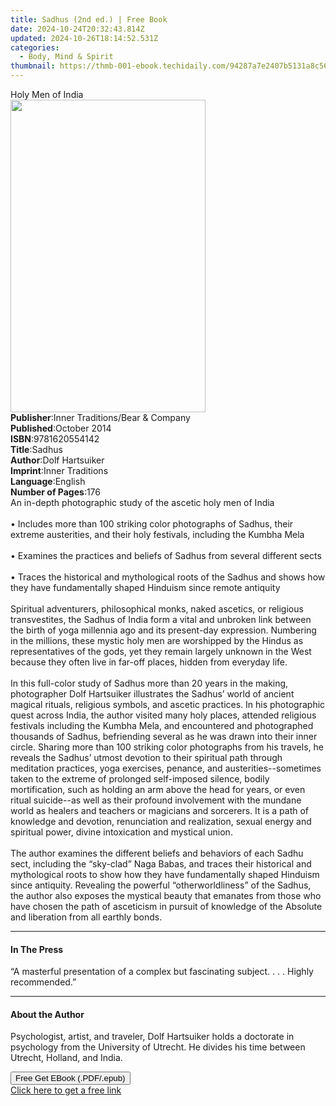 ```yaml
---
title: Sadhus (2nd ed.) | Free Book
date: 2024-10-24T20:32:43.814Z
updated: 2024-10-26T18:14:52.531Z
categories:
  - Body, Mind & Spirit
thumbnail: https://thmb-001-ebook.techidaily.com/94287a7e2407b5131a8c56166a941ed0231a4b8f9a7d2b39f6cca48e7e5f3b75.jpg
---
```

<main id="book-container">
  <div class="flex flex-col">
    <div class="book-brief flex-1 py-6 px-4 sm:p-6 md:py-10 md:px-8">
      <!-- brief-->
      <div class="book-brief-main">Holy Men of India</div>
    </div>
    <div
      class="book-meta-info flex-1 grid gap-4 col-start-1 col-end-3 row-start-1 sm:mb-6 sm:grid-cols-4 lg:gap-6 lg:col-start-2 lg:row-end-6 lg:row-span-6 lg:mb-0"
    >
      <div
        class="book-meta-info-left place-content-center mt-4 p-4 text-sm leading-6 col-start-2 col-span-2 dark:text-slate-400"
      >
        <img
          class="w-full h-500 object-cover rounded-lg sm:h-255 sm:col-span-2 lg:col-span-full"
          src="https://img-001-ebook.techidaily.com/1bb79cce2cdf6a16b37a0bd0b23ae6d4943593967fc58e955f669650e12a65f9.jpg"
          alt=""
          width="312"
          height="500"
        />
      </div>
      <div
        class="book-meta-info-right mt-2 col-start-1 row-start-2 col-span-3 self-center"
      >
        <!-- meta data  -->
        <div class="flex flex-col px-4 md:px-8">
          <div class="flex-1">
            <strong>Publisher</strong>:<span class="px-2"
              >Inner Traditions/Bear &amp; Company</span
            >
          </div>
          <div class="flex-1">
            <strong>Published</strong>:<span class="px-2">October 2014</span>
          </div>
          <div class="flex-1">
            <strong>ISBN</strong>:<span class="px-2">9781620554142</span>
          </div>
          <div class="flex-1">
            <strong>Title</strong>:<span class="px-2">Sadhus</span>
          </div>
          <div class="flex-1">
            <strong>Author</strong>:<span class="px-2">Dolf Hartsuiker</span>
          </div>
          <div class="flex-1">
            <strong>Imprint</strong>:<span class="px-2">Inner Traditions</span>
          </div>
          <div class="flex-1">
            <strong>Language</strong>:<span class="px-2">English</span>
          </div>
          <div class="flex-1">
            <strong>Number of Pages</strong>:<span class="px-2">176</span>
          </div>
        </div>
      </div>
    </div>
    <div class="book-description flex-1 py-6 px-4 sm:p-6 md:py-10 md:px-8">
      <div class="book-description-main">
        <div accordion-content="" id="description">
          An in-depth photographic study of the ascetic holy men of India<br /><br />•
          Includes more than 100 striking color photographs of Sadhus, their
          extreme austerities, and their holy festivals, including the Kumbha
          Mela<br /><br />• Examines the practices and beliefs of Sadhus from
          several different sects<br /><br />• Traces the historical and
          mythological roots of the Sadhus and shows how they have fundamentally
          shaped Hinduism since remote antiquity<br /><br />Spiritual
          adventurers, philosophical monks, naked ascetics, or religious
          transvestites, the Sadhus of India form a vital and unbroken link
          between the birth of yoga millennia ago and its present-day
          expression. Numbering in the millions, these mystic holy men are
          worshipped by the Hindus as representatives of the gods, yet they
          remain largely unknown in the West because they often live in far-off
          places, hidden from everyday life. <br /><br />In this full-color
          study of Sadhus more than 20 years in the making, photographer Dolf
          Hartsuiker illustrates the Sadhus’ world of ancient magical rituals,
          religious symbols, and ascetic practices. In his photographic quest
          across India, the author visited many holy places, attended religious
          festivals including the Kumbha Mela, and encountered and photographed
          thousands of Sadhus, befriending several as he was drawn into their
          inner circle. Sharing more than 100 striking color photographs from
          his travels, he reveals the Sadhus’ utmost devotion to their spiritual
          path through meditation practices, yoga exercises, penance, and
          austerities--sometimes taken to the extreme of prolonged self-imposed
          silence, bodily mortification, such as holding an arm above the head
          for years, or even ritual suicide--as well as their profound
          involvement with the mundane world as healers and teachers or
          magicians and sorcerers. It is a path of knowledge and devotion,
          renunciation and realization, sexual energy and spiritual power,
          divine intoxication and mystical union.<br /><br />The author examines
          the different beliefs and behaviors of each Sadhu sect, including the
          “sky-clad” Naga Babas, and traces their historical and mythological
          roots to show how they have fundamentally shaped Hinduism since
          antiquity. Revealing the powerful “otherworldliness” of the Sadhus,
          the author also exposes the mystical beauty that emanates from those
          who have chosen the path of asceticism in pursuit of knowledge of the
          Absolute and liberation from all earthly bonds.
        </div>
        <div class="accordion-fader"></div>
      </div>
    </div>
    <div class="book-excerpts flex-1 py-6 px-4 sm:p-6 md:py-10 md:px-8">
      <!-- excerpts-->
      <div class="book-excerpts-main">
        <hr />
        <h4 class="placeholder placeholder-heading">
          <span>In The Press</span>
        </h4>
        <p>
          “A masterful presentation of a complex but fascinating subject. . . .
          Highly recommended.”
        </p>
      </div>
    </div>
    <div class="book-about-author flex-1 py-6 px-4 sm:p-6 md:py-10 md:px-8">
      <!-- about author-->
      <div class="book-main-author-main">
        <hr />
        <h4 class="placeholder placeholder-heading">
          <span>About the Author</span>
        </h4>
        <p>
          Psychologist, artist, and traveler, Dolf Hartsuiker holds a doctorate
          in psychology from the University of Utrecht. He divides his time
          between Utrecht, Holland, and India.
        </p>
      </div>
    </div>
    <div class="book-free-get flex-1 py-6 px-4 sm:p-6 md:py-10 md:px-8">
      <button
        id="btn-free-get"
        class="bg-blue-500 hover:bg-blue-700 text-white font-bold py-2 px-4 rounded"
      >
        Free Get EBook (.PDF/.epub)
      </button>
      <div id="countdown-display" class="px-2 text-lg mt-2"></div>
      <a
        id="free-link"
        class="hidden bg-blue-500 hover:bg-blue-700 text-white font-bold py-2 px-4 rounded"
        href="https://www.ebooks.com/en-us/book/95782243/sadhus/dolf-hartsuiker/"
        target="_blank"
        >Click here to get a free link</a
      >
    </div>
    <script>
      let countdownTime = 0;
      let countdownInterval = null;
      document
        .getElementById('btn-free-get')
        .addEventListener('click', startCountdown);
      function startCountdown() {
        countdownTime = new Date().getTime() + 60000 * 3;
        countdownInterval = setInterval(updateCountdown, 1000);
        document.getElementById('btn-free-get').disabled = true;
        document
          .getElementById('btn-free-get')
          .classList.add('bg-gray-500', 'cursor-not-allowed');
      }
      function updateCountdown() {
        let currentTime = new Date().getTime();
        let timeLeft = countdownTime - currentTime;
        let secondsLeft = Math.floor(timeLeft / 1000);
        document.getElementById('countdown-display').innerHTML =
          `Remaining time: ${secondsLeft} seconds.`;
        if (secondsLeft <= 0) {
          clearInterval(countdownInterval);
          document.getElementById('btn-free-get').classList.add('hidden');
          document.getElementById('free-link').classList.remove('hidden');
          document.getElementById('countdown-display').innerHTML = '';
        }
      }
    </script>
  </div>
</main>

<ins class="adsbygoogle"
      style="display:block"
      data-ad-client="ca-pub-7571918770474297"
      data-ad-slot="8358498916"
      data-ad-format="auto"
      data-full-width-responsive="true"></ins>
    